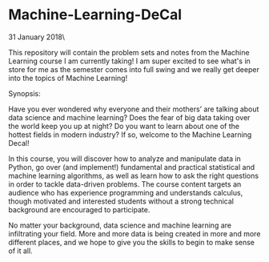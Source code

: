 # Machine-Learning-DeCal

31 January 2018\\

This repository will contain the problem sets and notes from the Machine Learning course I am currently taking!  I am super excited to see what's in store for me as the semester comes into full swing and we really get deeper into the topics of Machine Learning!

Synopsis:

Have you ever wondered why everyone and their mothers’ are talking about data science and machine learning? Does the fear of big data taking over the world keep you up at night? Do you want to learn about one of the hottest fields in modern industry? If so, welcome to the Machine Learning Decal!

In this course, you will discover how to analyze and manipulate data in Python, go over (and implement!) fundamental and practical statistical and machine learning algorithms, as well as learn how to ask the right questions in order to tackle data-driven problems. The course content targets an audience who has experience programming and understands calculus, though motivated and interested students without a strong technical background are encouraged to participate.

No matter your background, data science and machine learning are infiltrating your field. More and more data is being created in more and more different places, and we hope to give you the skills to begin to make sense of it all.

